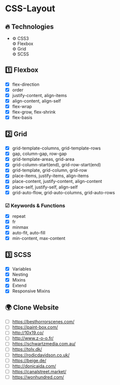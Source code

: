 # CSS-Layout

## 🔥 Technologies
- ⚙ CSS3   
⚙ Flexbox   
⚙ Grid   
⚙ SCSS   

## 1️⃣ Flexbox
- [x] flex-direction
- [x] order
- [x] justify-content, align-items
- [x] align-content, align-self
- [x] flex-wrap
- [x] flex-grow, flex-shrink
- [x] flex-basis

## 2️⃣ Grid
- [x] grid-template-columns, grid-template-rows
- [x] gap, column-gap, row-gap
- [x] grid-template-areas, grid-area
- [x] grid-column-start(end), grid-row-start(end)
- [x] grid-template, grid-column, grid-row
- [x] place-items, justify-items, align-items
- [x] place-content, justify-content, align-content
- [x] place-self, justify-self, align-self
- [x] grid-auto-flow, grid-auto-columns, grid-auto-rows

### ☑ Keywords & Functions
- [x] repeat
- [x] fr
- [x] minmax
- [x] auto-fit, auto-fill
- [x] min-content, max-content

## 3️⃣ SCSS
- [x] Variables
- [x] Nesting
- [x] Mixins
- [x] Extend
- [x] Responsive Mixins

## 🌍 Clone Website
- [ ] https://besthorrorscenes.com/
- [ ] https://paint-box.com/
- [ ] http://10x19.co/
- [ ] http://www.z-o-o.fr/
- [ ] https://schwartzmedia.com.au/
- [ ] https://tolv.dk/
- [ ] https://rodicdavidson.co.uk/
- [ ] https://beige.de/
- [ ] http://donicaida.com/
- [ ] https://canalstreet.market/
- [ ] https://wonhundred.com/
